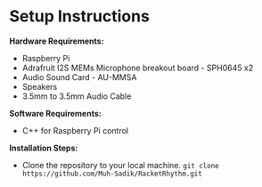 # Setup Instructions
**Hardware Requirements:**
 * Raspberry Pi
 * Adrafruit I2S MEMs Microphone breakout board - SPH0645 x2
 * Audio Sound Card - AU-MMSA
 * Speakers
 * 3.5mm to 3.5mm Audio Cable

 **Software Requirements:**
 * C++ for Raspberry Pi control

 **Installation Steps:**
 * Clone the repository to your local machine.
```git clone https://github.com/Muh-Sadik/RacketRhythm.git```

